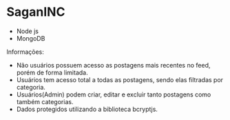 # SaganINC
- Node js
- MongoDB

Informações:
- Não usuários possuem acesso as postagens mais recentes no feed, porém de forma limitada.
- Usuários tem acesso total a todas as postagens, sendo elas filtradas por categoria.
- Usuários(Admin) podem criar, editar e excluir tanto postagens como também categorias.
- Dados protegidos utilizando a biblioteca bcryptjs.
